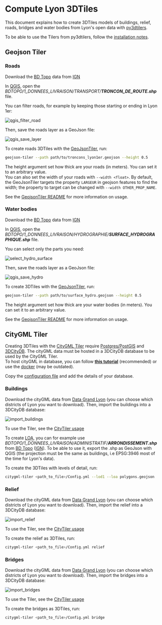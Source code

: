 # Compute Lyon 3DTiles

This document explains how to create 3DTiles models of buildings, relief, roads, bridges and water bodies from Lyon's open data with [py3dtilers](https://github.com/VCityTeam/py3dtilers).

To be able to use the Tilers from py3dtilers, follow the [installation notes](https://github.com/VCityTeam/py3dtilers#installation-from-sources).

## Geojson Tiler

### __Roads__

Download the [BD Topo](https://geoservices.ign.fr/ressource/161992) data from [IGN](https://geoservices.ign.fr/telechargement)

In [QGIS](https://www.qgis.org/en/site/), open the _BDTOPO/1_DONNEES_LIVRAISON/TRANSPORT/__TRONCON_DE_ROUTE.shp___ file.

You can filter roads, for example by keeping those starting or ending in Lyon 1er:

![qgis_filter_road](pictures/qgis_filter_road.png)

Then, save the roads layer as a GeoJson file:

![qgis_save_layer](pictures/qgis_save_layer_roads.png)

To create roads 3DTiles with the [GeoJsonTiler](https://github.com/VCityTeam/py3dtilers/tree/master/py3dtilers/GeojsonTiler), run:

```bash
geojson-tiler --path path/to/troncons_lyon1er.geojson --height 0.5
```

The height argument set how thick are your roads (in meters). You can set it to an arbitrary value.  
You can also set the width of your roads with `--width <float>`. By default, the GeoJsonTiler targets the property `LARGEUR` in geojson features to find the width; the property to target can be changed with `--width OTHER_PROP_NAME`.

See the [GeojsonTiler README](https://github.com/VCityTeam/py3dtilers/blob/master/py3dtilers/GeojsonTiler/README.md) for more information on usage.

### __Water bodies__

Download the [BD Topo](https://geoservices.ign.fr/ressource/161992) data from [IGN](https://geoservices.ign.fr/telechargement)

In [QGIS](https://www.qgis.org/en/site/), open the _BDTOPO/1_DONNEES_LIVRAISON/HYDROGRAPHIE/__SURFACE_HYDROGRAPHIQUE.shp___ file.

You can select only the parts you need:

![select_hydro_surface](pictures/select_hydro_surface.png)

Then, save the roads layer as a GeoJson file:

![qgis_save_hydro](pictures/qgis_save_layer_hydro.png)

To create 3DTiles with the [GeoJsonTiler](https://github.com/VCityTeam/py3dtilers/tree/master/py3dtilers/GeojsonTiler), run:

```bash
geojson-tiler --path path/to/surface_hydro.geojson --height 0.5
```

The height argument set how thick are your water bodies (in meters). You can set it to an arbitrary value.

See the [GeojsonTiler README](https://github.com/VCityTeam/py3dtilers/blob/master/py3dtilers/GeojsonTiler/README.md) for more information on usage.

## CityGML Tiler

Creating 3DTiles with the [CityGML Tiler](https://github.com/VCityTeam/py3dtilers/tree/master/py3dtilers/CityTiler) require [Postgres/PostGIS](https://www.enterprisedb.com/downloads/postgres-postgresql-downloads) and [3DCityDB](https://www.3dcitydb.org/3dcitydb/downloads/). The cityGML data must be hosted in a 3DCityDB database to be used by the CityGML Tiler.  
To host cityGML in database, you can follow [__this tutorial__](https://github.com/VCityTeam/UD-SV/blob/master/ImplementationKnowHow/PostgreSQL_for_cityGML.md) (recommended) or use the [docker](https://github.com/VCityTeam/UD-SV/blob/master/Install/Install3DCityDB.md#1a-installing-a-3dcitydbpostgis-server-the-docker-deployment-case) (may be outdated).

Copy the [configuration file](https://github.com/VCityTeam/py3dtilers/blob/master/py3dtilers/CityTiler/CityTilerDBConfigReference.yml) and add the details of your database.

### __Buildings__

Download the cityGML data from [Data Grand Lyon](https://data.grandlyon.com/jeux-de-donnees/maquettes-3d-texturees-2018-communes-metropole-lyon/info) (you can choose which districts of Lyon you want to download). Then, import the buildings into a 3DCityDB database:

![import_buildings](pictures/import_buildings.png)

To use the Tiler, see the [CityTiler usage](https://github.com/VCityTeam/py3dtilers/blob/master/py3dtilers/CityTiler/README.md)

To create [LOA](https://github.com/VCityTeam/py3dtilers/blob/master/py3dtilers/CityTiler/README.md#loa), you can for example use _BDTOPO/1_DONNEES_LIVRAISON/ADMINISTRATIF/__ARRONDISSEMENT.shp___ from [BD Topo](https://geoservices.ign.fr/ressource/161992) ([IGN](https://geoservices.ign.fr/telechargement)). To be able to use it, export the .shp as GeoJson with QGIS (the projection must be the same as buildings, i.e EPSG:3946 most of the time for Lyon's data).

To create the 3DTiles with levels of detail, run:

```bash
citygml-tiler <path_to_file>/Config.yml --lod1 --loa polygons.geojson
```

### __Relief__

Download the cityGML data from [Data Grand Lyon](https://data.grandlyon.com/jeux-de-donnees/maquettes-3d-texturees-2018-communes-metropole-lyon/info) (you can choose which districts of Lyon you want to download). Then, import the relief into a 3DCityDB database:

![import_relief](pictures/import_relief.png)

To use the Tiler, see the [CityTiler usage](https://github.com/VCityTeam/py3dtilers/blob/master/py3dtilers/CityTiler/README.md)

To create the relief as 3DTiles, run:

```bash
citygml-tiler <path_to_file>/Config.yml relief
```

### __Bridges__

Download the cityGML data from [Data Grand Lyon](https://data.grandlyon.com/jeux-de-donnees/maquettes-3d-texturees-2018-communes-metropole-lyon/info) (you can choose which districts of Lyon you want to download). Then, import the bridges into a 3DCityDB database:

![import_bridges](pictures/import_bridges.png)

To use the Tiler, see the [CityTiler usage](https://github.com/VCityTeam/py3dtilers/blob/master/py3dtilers/CityTiler/README.md)

To create the bridges as 3DTiles, run:

```bash
citygml-tiler <path_to_file>/Config.yml bridge
```

